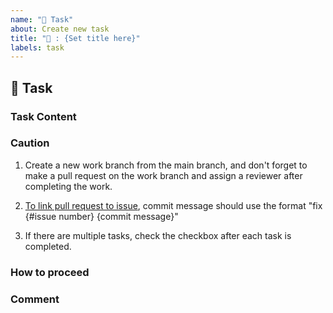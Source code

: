 ```yaml
---
name: "📝 Task"
about: Create new task
title: "📝 : {Set title here}"
labels: task
---
```


## 📝 Task

### Task Content <!-- [required] -->

<!--
Describe your task here.
If you have multiple tasks, you can make it easier to understand progress by using checklist format.

Ex)
- [ ] Responsive support
- [ ] Node.js version update
-->

### Caution <!-- [optional] -->

1. Create a new work branch from the main branch, and don't forget to make a pull request on the work branch and assign a reviewer after completing the work.

2. [To link pull request to issue](https://docs.github.com/ja/issues/tracking-your-work-with-issues/linking-a-pull-request-to-an-issue#linking-a-pull-request-to-an-issue-using-a-keyword), commit message should use the format "fix {#issue number} {commit message}"

3. If there are multiple tasks, check the checkbox after each task is completed.

<!--
Describe caution here.
-->

### How to proceed <!-- [optional] -->

<!--
Describe how to proceed here
Specifically, describe work target (file, page, etc.) and intention of work.
-->

### Comment <!-- [optional] -->

<!--
If you have comment, descrive comment.
-->
